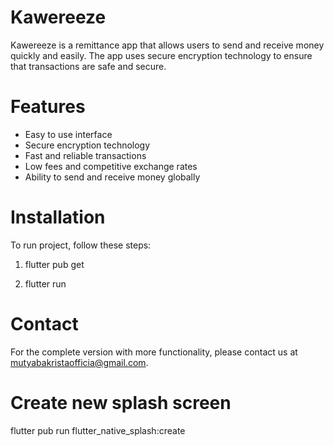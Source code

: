 # Kawereeze 
Kawereeze is a remittance app that allows users to send and receive money quickly and easily. The app uses secure encryption technology to ensure that transactions are safe and secure.

# Features
- Easy to use interface
- Secure encryption technology
- Fast and reliable transactions
- Low fees and competitive exchange rates
- Ability to send and receive money globally

# Installation
To run project, follow these steps:

1. flutter pub get

2. flutter run



# Contact
For the complete version with more functionality, please contact us at mutyabakristaofficia@gmail.com.


# Create new splash screen
flutter pub run flutter_native_splash:create